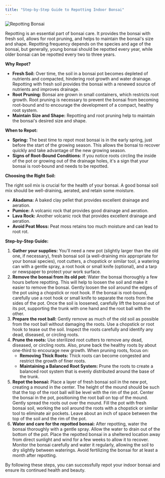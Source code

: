 ```yaml
---
title: "Step‑by‑Step Guide to Repotting Indoor Bonsai"
---
```



![Repotting Bonsai](repotting-bonsai.jpg)

Repotting is an essential part of bonsai care. It provides the bonsai with fresh soil, allows for root pruning, and helps to maintain the bonsai's size and shape. Repotting frequency depends on the species and age of the bonsai, but generally, young bonsai should be repotted every year, while older bonsai can be repotted every two to three years.

**Why Repot?**

*   **Fresh Soil:** Over time, the soil in a bonsai pot becomes depleted of nutrients and compacted, hindering root growth and water drainage. Repotting with fresh soil provides the bonsai with a renewed source of nutrients and improves drainage.
*   **Root Pruning:** Bonsai are grown in small containers, which restricts root growth. Root pruning is necessary to prevent the bonsai from becoming root-bound and to encourage the development of a compact, healthy root system.
*   **Maintain Size and Shape:** Repotting and root pruning help to maintain the bonsai's desired size and shape.

**When to Repot:**

*   **Spring:** The best time to repot most bonsai is in the early spring, just before the start of the growing season. This allows the bonsai to recover quickly and take advantage of the new growing season.
*   **Signs of Root-Bound Conditions:** If you notice roots circling the inside of the pot or growing out of the drainage holes, it's a sign that your bonsai is root-bound and needs to be repotted.

**Choosing the Right Soil:**

The right soil mix is crucial for the health of your bonsai. A good bonsai soil mix should be well-draining, aerated, and retain some moisture.

*   **Akadama:** A baked clay pellet that provides excellent drainage and aeration.
*   **Pumice:** A volcanic rock that provides good drainage and aeration.
*   **Lava Rock:** Another volcanic rock that provides excellent drainage and aeration.
*   **Avoid Peat Moss:** Peat moss retains too much moisture and can lead to root rot.

**Step-by-Step Guide:**

1.  **Gather your supplies:** You'll need a new pot (slightly larger than the old one, if necessary), fresh bonsai soil (a well-draining mix appropriate for your bonsai species), root cutters, a chopstick or similar tool, a watering can with a gentle spray, a root hook or small knife (optional), and a tarp or newspaper to protect your work surface.
2.  **Remove the bonsai from its old pot:** Water the bonsai thoroughly a few hours before repotting. This will help to loosen the soil and make it easier to remove the bonsai. Gently loosen the soil around the edges of the pot using a chopstick or root hook. If the bonsai is root-bound, carefully use a root hook or small knife to separate the roots from the sides of the pot. Once the soil is loosened, carefully lift the bonsai out of its pot, supporting the trunk with one hand and the root ball with the other.
3.  **Prepare the root ball:** Gently remove as much of the old soil as possible from the root ball without damaging the roots. Use a chopstick or root hook to tease out the soil. Inspect the roots carefully and identify any dead, diseased, or circling roots.
4.  **Prune the roots:** Use sterilized root cutters to remove any dead, diseased, or circling roots. Also, prune back the healthy roots by about one-third to encourage new growth. When pruning roots, focus on:
    *   **Removing Thick Roots:** Thick roots can become congested and restrict the growth of finer roots.
    *   **Maintaining a Balanced Root System:** Prune the roots to create a balanced root system that is evenly distributed around the base of the trunk.
5.  **Repot the bonsai:** Place a layer of fresh bonsai soil in the new pot, creating a mound in the center. The height of the mound should be such that the top of the root ball will be level with the rim of the pot. Center the bonsai in the pot, positioning the root ball on top of the mound. Gently spread the roots out over the mound. Fill the pot with fresh bonsai soil, working the soil around the roots with a chopstick or similar tool to eliminate air pockets. Leave about an inch of space between the top of the soil and the rim of the pot.
6.  **Water and care for the repotted bonsai:** After repotting, water the bonsai thoroughly with a gentle spray. Allow the water to drain out of the bottom of the pot. Place the repotted bonsai in a sheltered location away from direct sunlight and wind for a few weeks to allow it to recover. Monitor the bonsai carefully and water it regularly, allowing the soil to dry slightly between waterings. Avoid fertilizing the bonsai for at least a month after repotting.

By following these steps, you can successfully repot your indoor bonsai and ensure its continued health and beauty.
